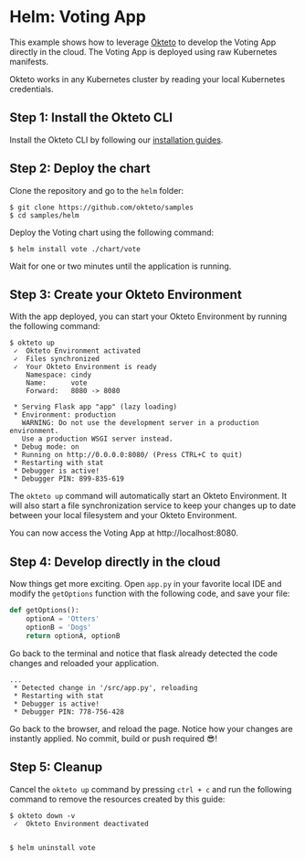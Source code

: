# Helm: Voting App

This example shows how to leverage [Okteto](https://github.com/okteto/okteto) to develop the Voting App directly in the cloud. The Voting App is deployed using raw Kubernetes manifests.

Okteto works in any Kubernetes cluster by reading your local Kubernetes credentials. 

## Step 1: Install the Okteto CLI

Install the Okteto CLI by following our [installation guides](https://github.com/okteto/okteto/blob/master/docs/installation.md).


## Step 2: Deploy the chart

Clone the repository and go to the `helm` folder:

```console
$ git clone https://github.com/okteto/samples
$ cd samples/helm
```

Deploy the Voting chart using the following command:
```console
$ helm install vote ./chart/vote
```

Wait for one or two minutes until the application is running. 

## Step 3: Create your Okteto Environment

With the app deployed, you can start your Okteto Environment by running the following command:

```console
$ okteto up
 ✓  Okteto Environment activated
 ✓  Files synchronized
 ✓  Your Okteto Environment is ready
    Namespace: cindy
    Name:      vote
    Forward:   8080 -> 8080
    
 * Serving Flask app "app" (lazy loading)
 * Environment: production
   WARNING: Do not use the development server in a production environment.
   Use a production WSGI server instead.
 * Debug mode: on
 * Running on http://0.0.0.0:8080/ (Press CTRL+C to quit)
 * Restarting with stat
 * Debugger is active!
 * Debugger PIN: 899-835-619
 ```

The `okteto up` command will automatically start an Okteto Environment. It will also start a file synchronization service to keep your changes up to date between your local filesystem and your Okteto Environment.


You can now access the Voting App at http://localhost:8080.

## Step 4: Develop directly in the cloud

Now things get more exciting. Open `app.py` in your favorite local IDE and modify the `getOptions` function with the following code, and save your file:

```python
def getOptions():
    optionA = 'Otters'
    optionB = 'Dogs'
    return optionA, optionB
```

Go back to the terminal and notice that flask already detected the code changes and reloaded your application.

```console
...
 * Detected change in '/src/app.py', reloading
 * Restarting with stat
 * Debugger is active!
 * Debugger PIN: 778-756-428
```

Go back to the browser, and reload the page. Notice how your changes are instantly applied. No commit, build or push required 😎! 


## Step 5: Cleanup

Cancel the `okteto up` command by pressing `ctrl + c` and run the following command to  remove the resources created by this guide: 

```console
$ okteto down -v
 ✓  Okteto Environment deactivated
 
```


```console
$ helm uninstall vote
```




